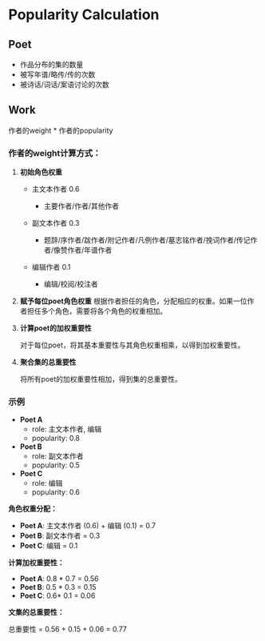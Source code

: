 # Popularity Calculation

## Poet

* 作品分布的集的数量
* 被写年谱/略传/传的次数
* 被诗话/词话/案语讨论的次数

## Work

作者的weight * 作者的popularity

### **作者的weight计算方式：**

1. **初始角色权重**

   * 主文本作者 0.6
     * 主要作者/作者/其他作者
   * 副文本作者 0.3
     * 题辞/序作者/跋作者/附记作者/凡例作者/墓志铭作者/挽词作者/传记作者/像赞作者/年谱作者

   * 编辑作者 0.1
     * 编辑/校阅/校注者

2. **赋予每位poet角色权重**
   根据作者担任的角色，分配相应的权重。如果一位作者担任多个角色，需要将各个角色的权重相加。

3. **计算poet的加权重要性**

   对于每位poet，将其基本重要性与其角色权重相乘，以得到加权重要性。

4. **聚合集的总重要性**

   将所有poet的加权重要性相加，得到集的总重要性。

### **示例**

- **Poet A**
  - role: 主文本作者, 编辑
  - popularity: 0.8
- **Poet B**
  - role: 副文本作者
  - popularity: 0.5
- **Poet C**
  - role: 编辑
  - popularity: 0.6

**角色权重分配：**

- **Poet A**: 主文本作者 (0.6) + 编辑 (0.1) = 0.7
- **Poet B**: 副文本作者 = 0.3
- **Poet C**: 编辑 = 0.1

**计算加权重要性：**

- **Poet  A**: 0.8 * 0.7 = 0.56 
- **Poet B**: 0.5 * 0.3 = 0.15 
- **Poet C**: 0.6* 0.1 = 0.06 

**文集的总重要性：**

总重要性 = 0.56 + 0.15 + 0.06 = 0.77 